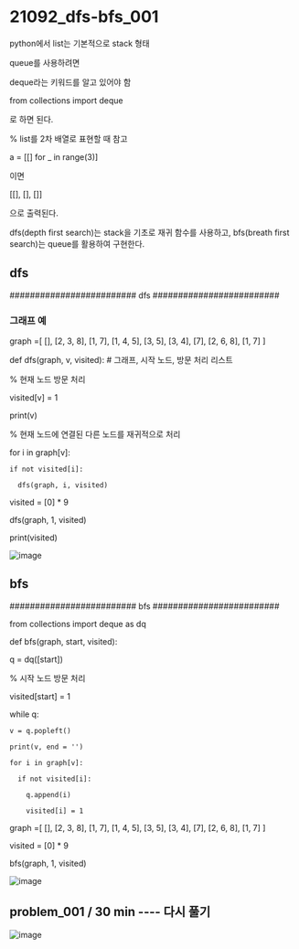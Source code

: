 # 21092_dfs-bfs_001

python에서 list는 기본적으로 stack 형태

queue를 사용하려면

deque라는 키워드를 알고 있어야 함

from collections import deque 

로 하면 된다.


% list를 2차 배열로 표현할 때 참고

a = [[] for _ in range(3)]

이면

[[], [], []] 

으로 출력된다.


dfs(depth first search)는 stack을 기초로 재귀 함수를 사용하고, bfs(breath first search)는 queue를 활용하여 구현한다.



## dfs
######################### dfs #########################
### 그래프 예

graph =[
  [],
  [2, 3, 8],
  [1, 7],
  [1, 4, 5],
  [3, 5],
  [3, 4],
  [7],
  [2, 6, 8],
  [1, 7]
]


def dfs(graph, v, visited): # 그래프, 시작 노드, 방문 처리 리스트

  % 현재 노드 방문 처리
  
  visited[v] = 1
  
  print(v)
  
  % 현재 노드에 연결된 다른 노드를 재귀적으로 처리
  
  for i in graph[v]:
  
    if not visited[i]:
    
      dfs(graph, i, visited)


visited = [0] * 9

dfs(graph, 1, visited)

print(visited)

![image](https://user-images.githubusercontent.com/88085974/135052936-a79ff271-2340-4468-9010-4ade5ad60bd7.png)

## bfs
######################### bfs #########################

from collections import deque as dq


def bfs(graph, start, visited):

  q = dq([start])

  % 시작 노드 방문 처리
  
  visited[start] = 1

  while q:

    v = q.popleft()
    
    print(v, end = '')

    for i in graph[v]:
    
      if not visited[i]:
      
        q.append(i)
        
        visited[i] = 1


graph =[
  [],
  [2, 3, 8],
  [1, 7],
  [1, 4, 5],
  [3, 5],
  [3, 4],
  [7],
  [2, 6, 8],
  [1, 7]
]


visited = [0] * 9

bfs(graph, 1, visited)


![image](https://user-images.githubusercontent.com/88085974/135186346-5383f709-c2d5-44fa-946d-3fc43ccd2d80.png)


## problem_001 / 30 min ---- 다시 풀기

![image](https://user-images.githubusercontent.com/88085974/135186646-05da10cc-f7bf-458c-a530-6be7b9ebf0f9.png)
